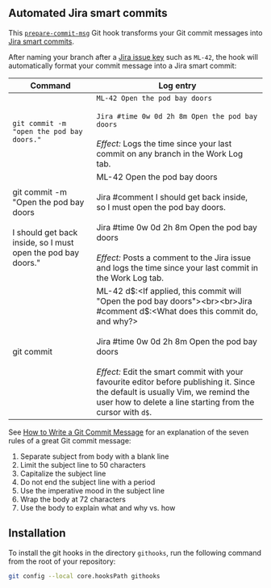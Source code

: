 ## Automated Jira smart commits

This [`prepare-commit-msg`](https://git-scm.com/docs/githooks#_prepare_commit_msg) Git hook transforms your Git commit messages into [Jira smart commits](https://confluence.atlassian.com/fisheye/using-smart-commits-960155400.html).

After naming your branch after a [Jira issue key](https://confluence.atlassian.com/adminjiraserver073/changing-the-project-key-format-861253229.html) such as `ML-42`, the hook will automatically format your commit message into a Jira smart commit:

| Command | Log entry |
| ------- | --------- |
| ``git commit -m "open the pod bay doors."`` | ``ML-42 Open the pod bay doors``<br><br>``Jira #time 0w 0d 2h 8m Open the pod bay doors``<br><br>_Effect:_ Logs the time since your last commit on any branch in the Work Log tab. |
| git commit -m "Open the pod bay doors<br><br>I should get back inside, so I must open the pod bay doors." | ML-42 Open the pod bay doors<br><br>Jira #comment I should get back inside, so I must open the pod bay doors.<br><br>Jira #time 0w 0d 2h 8m Open the pod bay doors<br><br>_Effect:_ Posts a comment to the Jira issue and logs the time since your last commit in the Work Log tab. |
| git commit | ML-42 d$:<If applied, this commit will "Open the pod bay doors"><br><br>Jira #comment d$:<What does this commit do, and why?><br><br>Jira #time 0w 0d 2h 8m Open the pod bay doors<br><br>_Effect:_ Edit the smart commit with your favourite editor before publishing it. Since the default is usually Vim, we remind the user how to delete a line starting from the cursor with `d$`. |

See [How to Write a Git Commit Message](https://chris.beams.io/posts/git-commit/) for an explanation of the seven rules of a great Git commit message:

1. Separate subject from body with a blank line
2. Limit the subject line to 50 characters
3. Capitalize the subject line
4. Do not end the subject line with a period
5. Use the imperative mood in the subject line
6. Wrap the body at 72 characters
7. Use the body to explain what and why vs. how

## Installation

To install the git hooks in the directory `githooks`, run the following command from the root of your repository:
```bash
git config --local core.hooksPath githooks
```
